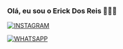 ### Olá, eu sou o Erick Dos Reis 🙋🏻‍♂️

[![INSTAGRAM](https://img.shields.io/badge/Instagram-E4405F?style=for-the-badge&logo=instagram&logoColor=white)](https://www.instagram.com/reis_od/)

[![WHATSAPP](https://img.shields.io/badge/WhatsApp-25D366?style=for-the-badge&logo=whatsapp&logoColor=white)](https://api.whatsapp.com/send?phone=5547988220562&text=Ol%C3%A1%2C%20Erick%2C%20vim%20pelo%20seu%20GitHub%21)
